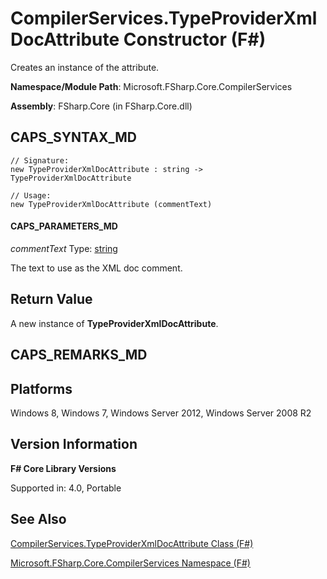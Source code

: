 # CompilerServices.TypeProviderXmlDocAttribute Constructor (F#)

Creates an instance of the attribute.

**Namespace/Module Path**: Microsoft.FSharp.Core.CompilerServices

**Assembly**: FSharp.Core (in FSharp.Core.dll)


## CAPS_SYNTAX_MD

```
// Signature:
new TypeProviderXmlDocAttribute : string -> TypeProviderXmlDocAttribute

// Usage:
new TypeProviderXmlDocAttribute (commentText)
```

#### CAPS_PARAMETERS_MD
*commentText*
Type: [string](http://msdn.microsoft.com/en-us/library/12b97856-ec80-4f70-a018-afb0753f755a)


The text to use as the XML doc comment.




## Return Value
A new instance of **TypeProviderXmlDocAttribute**.


## CAPS_REMARKS_MD

## Platforms
Windows 8, Windows 7, Windows Server 2012, Windows Server 2008 R2


## Version Information
**F# Core Library Versions**

Supported in: 4.0, Portable




## See Also
[CompilerServices.TypeProviderXmlDocAttribute Class &#40;F&#35;&#41;](CompilerServices.TypeProviderXmlDocAttribute+Class+%28F%23%29.md)

[Microsoft.FSharp.Core.CompilerServices Namespace &#40;F&#35;&#41;](Microsoft.FSharp.Core.CompilerServices+Namespace+%28F%23%29.md)

